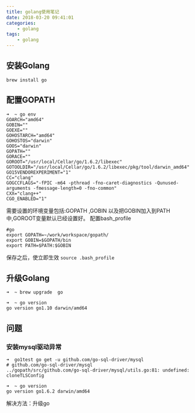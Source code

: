 ```yaml
---
title: golang使用笔记
date: 2018-03-20 09:41:01
categories: 
    - golang
tags: 
    - golang
---
```

## 安装Golang

```
brew install go
```

## 配置GOPATH

```
➜  ~ go env
GOARCH="amd64"
GOBIN=""
GOEXE=""
GOHOSTARCH="amd64"
GOHOSTOS="darwin"
GOOS="darwin"
GOPATH=""
GORACE=""
GOROOT="/usr/local/Cellar/go/1.6.2/libexec"
GOTOOLDIR="/usr/local/Cellar/go/1.6.2/libexec/pkg/tool/darwin_amd64"
GO15VENDOREXPERIMENT="1"
CC="clang"
GOGCCFLAGS="-fPIC -m64 -pthread -fno-caret-diagnostics -Qunused-arguments -fmessage-length=0 -fno-common"
CXX="clang++"
CGO_ENABLED="1"
```
需要设置的环境变量包括:GOPATH ,GOBIN 以及把GOBIN加入到PATH中,GOROOT变量默认已经设置好。
配置bash_profile

```
#go
export GOPATH=~/work/workspace/gopath/
export GOBIN=$GOPATH/bin
export PATH=$PATH:$GOBIN
```
保存之后，使立即生效 `source .bash_profile`

## 升级Golang

```
➜  ~ brew upgrade  go

➜  ~ go version
go version go1.10 darwin/amd64

```

## 问题

### 安装mysql驱动异常

```
➜  go1test go get -u github.com/go-sql-driver/mysql
# github.com/go-sql-driver/mysql
../gopath/src/github.com/go-sql-driver/mysql/utils.go:81: undefined: cloneTLSConfig

➜  ~ go version
go version go1.6.2 darwin/amd64

```
解决方法：升级go


